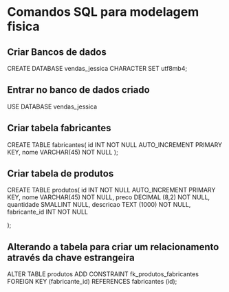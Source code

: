 # Comandos SQL para modelagem fisica

## Criar Bancos de dados
CREATE DATABASE vendas_jessica CHARACTER SET utf8mb4;

## Entrar no banco de dados criado
USE DATABASE vendas_jessica

## Criar tabela fabricantes
CREATE TABLE fabricantes(
    id INT NOT NULL AUTO_INCREMENT PRIMARY KEY,
    nome VARCHAR(45) NOT NULL
);

## Criar tabela de produtos
CREATE TABLE produtos(
    id INT NOT NULL AUTO_INCREMENT PRIMARY KEY,
    nome VARCHAR(45) NOT NULL,
    preco DECIMAL (8,2) NOT NULL,
    quantidade SMALLINT NULL,
    descricao TEXT (1000) NOT NULL,
    fabricante_id INT NOT NULL


);

## Alterando a tabela para criar um relacionamento através da chave estrangeira
ALTER TABLE produtos
    ADD CONSTRAINT fk_produtos_fabricantes
    FOREIGN KEY (fabricante_id) REFERENCES fabricantes (id);

